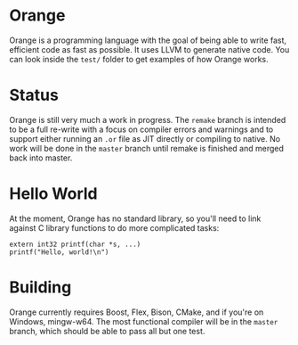 # Orange
Orange is a programming language with the goal of being able to write fast, efficient code as fast as possible. 
It uses LLVM to generate native code. You can look inside the `test/` folder to get examples of how Orange works.

# Status 
Orange is still very much a work in progress. The `remake` branch is intended to be a full re-write with a 
focus on compiler errors and warnings and to support either running an `.or` file as JIT directly or compiling to
native. No work will be done in the `master` branch until remake is finished and merged back into master.

# Hello World
At the moment, Orange has no standard library, so you'll need to link against C library functions to do more 
complicated tasks:

    extern int32 printf(char *s, ...)
    printf("Hello, world!\n")

# Building 
Orange currently requires Boost, Flex, Bison, CMake, and if you're on Windows, mingw-w64. 
The most functional compiler will be in the `master` branch, which should be able to pass all but one test.

